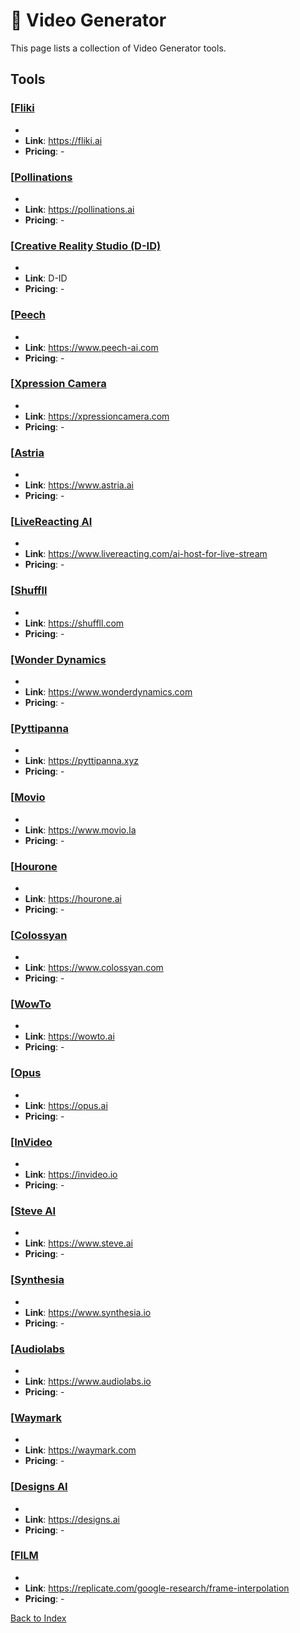 # 📼 Video Generator

This page lists a collection of Video Generator tools.

## Tools

### [[Fliki](https://fliki.ai)
-
- **Link**: https://fliki.ai
- **Pricing**: -

### [[Pollinations](https://pollinations.ai)
-
- **Link**: https://pollinations.ai
- **Pricing**: -

### [[Creative Reality Studio (D-ID)](D-ID)
-
- **Link**: D-ID
- **Pricing**: -

### [[Peech](https://www.peech-ai.com)
-
- **Link**: https://www.peech-ai.com
- **Pricing**: -

### [[Xpression Camera](https://xpressioncamera.com)
-
- **Link**: https://xpressioncamera.com
- **Pricing**: -

### [[Astria](https://www.astria.ai)
-
- **Link**: https://www.astria.ai
- **Pricing**: -

### [[LiveReacting AI](https://www.livereacting.com/ai-host-for-live-stream)
-
- **Link**: https://www.livereacting.com/ai-host-for-live-stream
- **Pricing**: -

### [[Shuffll](https://shuffll.com)
-
- **Link**: https://shuffll.com
- **Pricing**: -

### [[Wonder Dynamics](https://www.wonderdynamics.com)
-
- **Link**: https://www.wonderdynamics.com
- **Pricing**: -

### [[Pyttipanna](https://pyttipanna.xyz)
-
- **Link**: https://pyttipanna.xyz
- **Pricing**: -

### [[Movio](https://www.movio.la)
-
- **Link**: https://www.movio.la
- **Pricing**: -

### [[Hourone](https://hourone.ai)
-
- **Link**: https://hourone.ai
- **Pricing**: -

### [[Colossyan](https://www.colossyan.com)
-
- **Link**: https://www.colossyan.com
- **Pricing**: -

### [[WowTo](https://wowto.ai)
-
- **Link**: https://wowto.ai
- **Pricing**: -

### [[Opus](https://opus.ai)
-
- **Link**: https://opus.ai
- **Pricing**: -

### [[InVideo](https://invideo.io)
-
- **Link**: https://invideo.io
- **Pricing**: -

### [[Steve AI](https://www.steve.ai)
-
- **Link**: https://www.steve.ai
- **Pricing**: -

### [[Synthesia](https://www.synthesia.io)
-
- **Link**: https://www.synthesia.io
- **Pricing**: -

### [[Audiolabs](https://www.audiolabs.io)
-
- **Link**: https://www.audiolabs.io
- **Pricing**: -

### [[Waymark](https://waymark.com)
-
- **Link**: https://waymark.com
- **Pricing**: -

### [[Designs AI](https://designs.ai)
-
- **Link**: https://designs.ai
- **Pricing**: -

### [[FILM](https://replicate.com/google-research/frame-interpolation)
-
- **Link**: https://replicate.com/google-research/frame-interpolation
- **Pricing**: -


[Back to Index](../README.MD)
